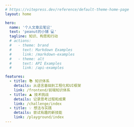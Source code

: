 ```yaml
---
# https://vitepress.dev/reference/default-theme-home-page
layout: home

hero:
  name: '个人文章云笔记'
  text: 'peanut的小铺 💻'
  tagline: 知识、构思和行动
  # actions:
  #   - theme: brand
  #     text: Markdown Examples
  #     link: /markdown-examples
  #   - theme: alt
  #     text: API Examples
  #     link: /api-examples

features:
  - title: 📚 知识体系
    details: 从语言基础到工程化和UI框架
    link: /frontend/前端知识体系
  - title: ⛰ 技术挑战
    details: 记录思考过程和成果
    link: /challenge/index
  - title: 💡 想法与实践
    details: 尝试有趣的新技能
    link: /playground/index
---
```


<script setup>
import HomeBg from '/.vitepress/components/home-bg.vue'
</script>

<HomeBg />
